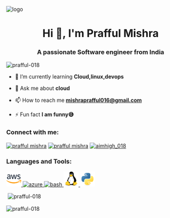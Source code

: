 ![logo](https://wallpaperaccess.com/full/1805444.jpg)
<h1 align="center">Hi 👋, I'm Prafful Mishra</h1>
<h3 align="center">A passionate Software engineer from India</h3>

<p align="left"> <img src="https://komarev.com/ghpvc/?username=prafful-018&label=Profile%20views&color=0e75b6&style=flat" alt="prafful-018" /> </p>

- 🌱 I’m currently learning **Cloud,linux,devops**

- 💬 Ask me about **cloud**

- 📫 How to reach me **mishraprafful016@gmail.com**

- ⚡ Fun fact **I am funny😅**

<h3 align="left">Connect with me:</h3>
<p align="left">
<a href="https://linkedin.com/in/prafful mishra" target="blank"><img align="center" src="https://raw.githubusercontent.com/rahuldkjain/github-profile-readme-generator/master/src/images/icons/Social/linked-in-alt.svg" alt="prafful mishra" height="30" width="40" /></a>
<a href="https://fb.com/prafful mishra" target="blank"><img align="center" src="https://raw.githubusercontent.com/rahuldkjain/github-profile-readme-generator/master/src/images/icons/Social/facebook.svg" alt="prafful mishra" height="30" width="40" /></a>
<a href="https://instagram.com/aimhigh_018" target="blank"><img align="center" src="https://raw.githubusercontent.com/rahuldkjain/github-profile-readme-generator/master/src/images/icons/Social/instagram.svg" alt="aimhigh_018" height="30" width="40" /></a>
</p>

<h3 align="left">Languages and Tools:</h3>
<p align="left"> <a href="https://aws.amazon.com" target="_blank" rel="noreferrer"> <img src="https://raw.githubusercontent.com/devicons/devicon/master/icons/amazonwebservices/amazonwebservices-original-wordmark.svg" alt="aws" width="40" height="40"/> </a> <a href="https://azure.microsoft.com/en-in/" target="_blank" rel="noreferrer"> <img src="https://www.vectorlogo.zone/logos/microsoft_azure/microsoft_azure-icon.svg" alt="azure" width="40" height="40"/> </a> <a href="https://www.gnu.org/software/bash/" target="_blank" rel="noreferrer"> <img src="https://www.vectorlogo.zone/logos/gnu_bash/gnu_bash-icon.svg" alt="bash" width="40" height="40"/> </a> <a href="https://www.linux.org/" target="_blank" rel="noreferrer"> <img src="https://raw.githubusercontent.com/devicons/devicon/master/icons/linux/linux-original.svg" alt="linux" width="40" height="40"/> </a> <a href="https://www.python.org" target="_blank" rel="noreferrer"> <img src="https://raw.githubusercontent.com/devicons/devicon/master/icons/python/python-original.svg" alt="python" width="40" height="40"/> </a> </p>

<p>&nbsp;<img align="center" src="https://github-readme-stats.vercel.app/api?username=prafful-018&show_icons=true&locale=en" alt="prafful-018" /></p>

<p><img align="center" src="https://github-readme-streak-stats.herokuapp.com/?user=prafful-018&" alt="prafful-018" /></p>
